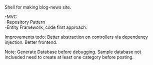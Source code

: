 Shell for making blog-news site.

-MVC    
-Repository Pattern   
-Entity Framework, code first approach.   

Improvements todo: Better abstraction on controllers via dependency injection. Better frontend.

Note: Generate Database before debugging. Sample database not inclueded need to create at least one category before posting.
